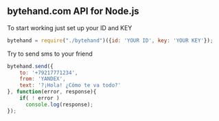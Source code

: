 ## bytehand.com API for Node.js
To start working just set up your ID and KEY 
```js 
bytehand = require("./bytehand")({id: 'YOUR ID', key: 'YOUR KEY'}); 
``` 
Try to send sms to your friend 

```js 
bytehand.send({
    to: '+79217771234',
    from: 'YANDEX',
    text: '?¡Hola! ¿Cómo te va todo?'
}, function(error, response){
    if( ! error )
      console.log(response);
});
```
